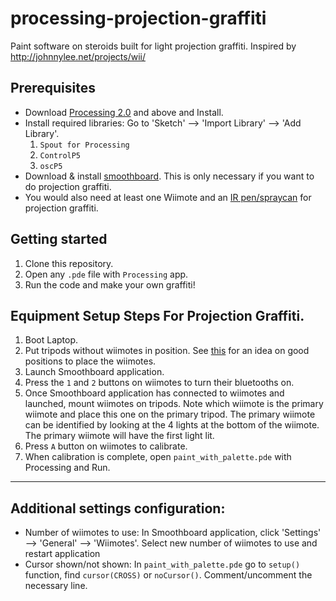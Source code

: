 # processing-projection-graffiti
Paint software on steroids built for light projection graffiti.
Inspired by http://johnnylee.net/projects/wii/

Prerequisites
------
* Download [Processing 2.0](https://processing.org/tutorials/gettingstarted/) and above and Install.
* Install required libraries: Go to 'Sketch' --> 'Import Library' --> 'Add Library'.
  1. `Spout for Processing`
  2. `ControlP5`
  3. `oscP5`
* Download & install [smoothboard](http://www.smoothboard.net/). This is only necessary if you want to do projection graffiti. 
* You would also need at least one Wiimote and an [IR pen/spraycan](http://johnnylee.net/projects/wii/pen.jpg) for projection graffiti.

Getting started
-----
1. Clone this repository.
2. Open any `.pde` file with `Processing` app.
3. Run the code and make your own graffiti!


Equipment Setup Steps For Projection Graffiti. 
------
1. Boot Laptop.
2. Put tripods without wiimotes in position. See [this](http://www.smoothboard.net/files/graphics/info/Wiimote_Whiteboard_Setup.jpg) for an idea on good positions to place the wiimotes.
3. Launch Smoothboard application.
4. Press the `1` and `2` buttons on wiimotes to turn their bluetooths on.
5. Once Smoothboard application has connected to wiimotes and launched,  mount wiimotes on tripods. Note which wiimote is the primary wiimote and place this one on the primary tripod. The primary wiimote can be identified by looking at the 4 lights at the bottom of the wiimote. The primary wiimote will have the first light lit.
6. Press `A` button on wiimotes to calibrate.
7. When calibration is complete, open `paint_with_palette.pde` with Processing and Run.

------

Additional settings configuration:
-----
* Number of wiimotes to use: In Smoothboard application, click 'Settings' --> 'General' --> 'Wiimotes'. Select new number of wiimotes to use and restart application
* Cursor shown/not shown: In `paint_with_palette.pde` go to `setup()` function, find `cursor(CROSS)` or `noCursor()`. Comment/uncomment the necessary line.
